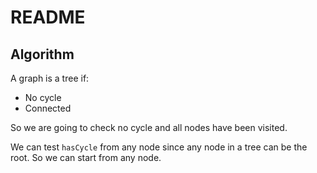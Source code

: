 # README

## Algorithm

A graph is a tree if:

- No cycle
- Connected

So we are going to check no cycle and all nodes have been visited.

We can test `hasCycle` from any node since any node in a tree can be the root. So we can start from any node.
